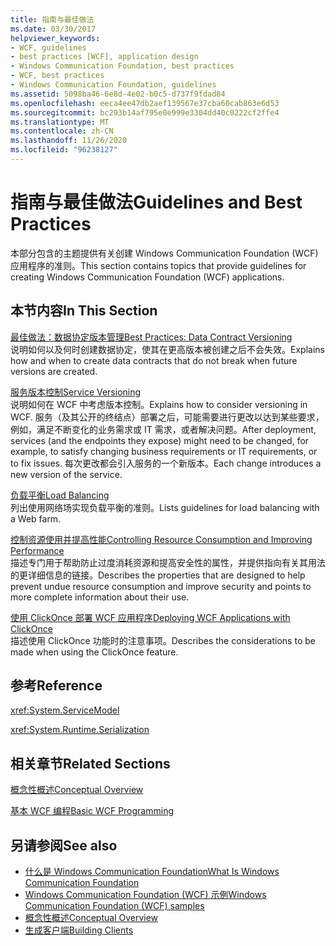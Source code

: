```yaml
---
title: 指南与最佳做法
ms.date: 03/30/2017
helpviewer_keywords:
- WCF, guidelines
- best practices [WCF], application design
- Windows Communication Foundation, best practices
- WCF, best practices
- Windows Communication Foundation, guidelines
ms.assetid: 5098ba46-6e8d-4e02-b0c5-d737f9fdad84
ms.openlocfilehash: eeca4ee47db2aef139567e37cba60cab863e6d53
ms.sourcegitcommit: bc293b14af795e0e999e3304dd40c0222cf2ffe4
ms.translationtype: MT
ms.contentlocale: zh-CN
ms.lasthandoff: 11/26/2020
ms.locfileid: "96238127"
---
```

# <a name="guidelines-and-best-practices"></a><span data-ttu-id="67370-102">指南与最佳做法</span><span class="sxs-lookup"><span data-stu-id="67370-102">Guidelines and Best Practices</span></span>

<span data-ttu-id="67370-103">本部分包含的主题提供有关创建 Windows Communication Foundation (WCF) 应用程序的准则。</span><span class="sxs-lookup"><span data-stu-id="67370-103">This section contains topics that provide guidelines for creating Windows Communication Foundation (WCF) applications.</span></span>  
  
## <a name="in-this-section"></a><span data-ttu-id="67370-104">本节内容</span><span class="sxs-lookup"><span data-stu-id="67370-104">In This Section</span></span>  

 [<span data-ttu-id="67370-105">最佳做法：数据协定版本管理</span><span class="sxs-lookup"><span data-stu-id="67370-105">Best Practices: Data Contract Versioning</span></span>](best-practices-data-contract-versioning.md)  
 <span data-ttu-id="67370-106">说明如何以及何时创建数据协定，使其在更高版本被创建之后不会失效。</span><span class="sxs-lookup"><span data-stu-id="67370-106">Explains how and when to create data contracts that do not break when future versions are created.</span></span>  
  
 [<span data-ttu-id="67370-107">服务版本控制</span><span class="sxs-lookup"><span data-stu-id="67370-107">Service Versioning</span></span>](service-versioning.md)  
 <span data-ttu-id="67370-108">说明如何在 WCF 中考虑版本控制。</span><span class="sxs-lookup"><span data-stu-id="67370-108">Explains how to consider versioning in WCF.</span></span> <span data-ttu-id="67370-109">服务（及其公开的终结点）部署之后，可能需要进行更改以达到某些要求，例如，满足不断变化的业务需求或 IT 需求，或者解决问题。</span><span class="sxs-lookup"><span data-stu-id="67370-109">After deployment, services (and the endpoints they expose) might need to be changed, for example, to satisfy changing business requirements or IT requirements, or to fix issues.</span></span> <span data-ttu-id="67370-110">每次更改都会引入服务的一个新版本。</span><span class="sxs-lookup"><span data-stu-id="67370-110">Each change introduces a new version of the service.</span></span>  
  
 [<span data-ttu-id="67370-111">负载平衡</span><span class="sxs-lookup"><span data-stu-id="67370-111">Load Balancing</span></span>](load-balancing.md)  
 <span data-ttu-id="67370-112">列出使用网络场实现负载平衡的准则。</span><span class="sxs-lookup"><span data-stu-id="67370-112">Lists guidelines for load balancing with a Web farm.</span></span>  
  
 [<span data-ttu-id="67370-113">控制资源使用并提高性能</span><span class="sxs-lookup"><span data-stu-id="67370-113">Controlling Resource Consumption and Improving Performance</span></span>](controlling-resource-consumption-and-improving-performance.md)  
 <span data-ttu-id="67370-114">描述专门用于帮助防止过度消耗资源和提高安全性的属性，并提供指向有关其用法的更详细信息的链接。</span><span class="sxs-lookup"><span data-stu-id="67370-114">Describes the properties that are designed to help prevent undue resource consumption and improve security and points to more complete information about their use.</span></span>  
  
 [<span data-ttu-id="67370-115">使用 ClickOnce 部署 WCF 应用程序</span><span class="sxs-lookup"><span data-stu-id="67370-115">Deploying WCF Applications with ClickOnce</span></span>](deploying-wcf-applications-with-clickonce.md)  
 <span data-ttu-id="67370-116">描述使用 ClickOnce 功能时的注意事项。</span><span class="sxs-lookup"><span data-stu-id="67370-116">Describes the considerations to be made when using the ClickOnce feature.</span></span>  
  
## <a name="reference"></a><span data-ttu-id="67370-117">参考</span><span class="sxs-lookup"><span data-stu-id="67370-117">Reference</span></span>  

 <xref:System.ServiceModel>  
  
 <xref:System.Runtime.Serialization>  
  
## <a name="related-sections"></a><span data-ttu-id="67370-118">相关章节</span><span class="sxs-lookup"><span data-stu-id="67370-118">Related Sections</span></span>  

 [<span data-ttu-id="67370-119">概念性概述</span><span class="sxs-lookup"><span data-stu-id="67370-119">Conceptual Overview</span></span>](conceptual-overview.md)  
  
 [<span data-ttu-id="67370-120">基本 WCF 编程</span><span class="sxs-lookup"><span data-stu-id="67370-120">Basic WCF Programming</span></span>](basic-wcf-programming.md)  
  
## <a name="see-also"></a><span data-ttu-id="67370-121">另请参阅</span><span class="sxs-lookup"><span data-stu-id="67370-121">See also</span></span>

- [<span data-ttu-id="67370-122">什么是 Windows Communication Foundation</span><span class="sxs-lookup"><span data-stu-id="67370-122">What Is Windows Communication Foundation</span></span>](whats-wcf.md)
- [<span data-ttu-id="67370-123">Windows Communication Foundation (WCF) 示例</span><span class="sxs-lookup"><span data-stu-id="67370-123">Windows Communication Foundation (WCF) samples</span></span>](./samples/index.md)
- [<span data-ttu-id="67370-124">概念性概述</span><span class="sxs-lookup"><span data-stu-id="67370-124">Conceptual Overview</span></span>](conceptual-overview.md)
- [<span data-ttu-id="67370-125">生成客户端</span><span class="sxs-lookup"><span data-stu-id="67370-125">Building Clients</span></span>](building-clients.md)
